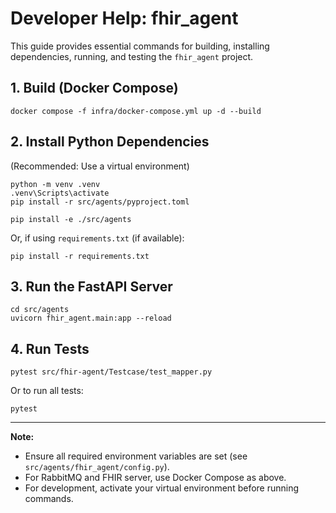 # Developer Help: fhir_agent

This guide provides essential commands for building, installing dependencies, running, and testing the `fhir_agent` project.

## 1. Build (Docker Compose)

```
docker compose -f infra/docker-compose.yml up -d --build
```

## 2. Install Python Dependencies

(Recommended: Use a virtual environment)

```
python -m venv .venv
.venv\Scripts\activate
pip install -r src/agents/pyproject.toml

pip install -e ./src/agents
```

Or, if using `requirements.txt` (if available):

```
pip install -r requirements.txt
```

## 3. Run the FastAPI Server

```
cd src/agents
uvicorn fhir_agent.main:app --reload
```

## 4. Run Tests

```
pytest src/fhir-agent/Testcase/test_mapper.py
```

Or to run all tests:

```
pytest
```

---

**Note:**
- Ensure all required environment variables are set (see `src/agents/fhir_agent/config.py`).
- For RabbitMQ and FHIR server, use Docker Compose as above.
- For development, activate your virtual environment before running commands.
